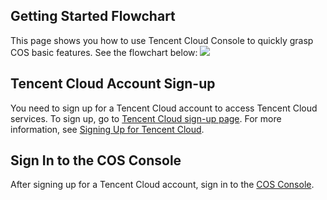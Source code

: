 ## Getting Started Flowchart
This page shows you how to use Tencent Cloud Console to quickly grasp COS basic features. See the flowchart below:
![](https://main.qcloudimg.com/raw/11beebf3182aba7fa8e2d08e1a50f7dd.png)

## Tencent Cloud Account Sign-up
You need to sign up for a Tencent Cloud account to access Tencent Cloud services. To sign up, go to [Tencent Cloud sign-up page](https://intl.cloud.tencent.com/register). For more information, see [Signing Up for Tencent Cloud](https://intl.cloud.tencent.com/document/product/378/9603).
## Sign In to the COS Console
After signing up for a Tencent Cloud account, sign in to the [COS Console](https://console.cloud.tencent.com/cos4/index).

